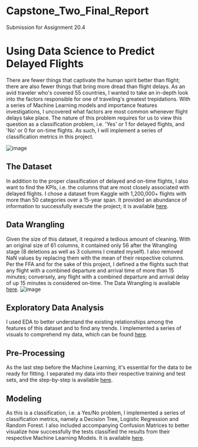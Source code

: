 # Capstone_Two_Final_Report
Submission for Assignment 20.4
# Using Data Science to Predict Delayed Flights

There are fewer things that captivate the human spirit better than flight; there are also fewer things that bring more dread than flight delays. As an avid traveler who's
covered 55 countries, I wanted to take an in-depth look into the factors responsible for one of traveling's greatest trepidations. With a series of Machine 
Learning models and importance features investigations, I uncovered what factors are most common whenever flight delays take place.
The nature of this problem requires for us to view this question as a classification problem, i.e. 'Yes' or 1 for delayed flights, and 'No' or 0 for on-time flights.
As such, I will implement a series of classification metrics in this project.

![image](https://user-images.githubusercontent.com/19559713/203209666-0322b75c-8686-414f-8836-82aa1db8b629.png)

## The Dataset

In addition to the proper classification of delayed and on-time flights, I also want to find the KPIs, i.e. the columns that are most closely associated with delayed
flights. I chose a dataset from Kaggle with 1,200,000+ flights with more than 50 categories over a 15-year span. It provided an abundance of information to successfully
execute the project; it is available [here](https://data.mendeley.com/datasets/j3z5bm7496/1).

## Data Wrangling

Given the size of this dataset, it required a tedious amount of cleaning. With an original size of 61 columns, it contained only 56 after the Wrangling stage (8
deletions as well as 3 columns I created myself). I also removed NaN values by replacing them with the mean of their respective columns. Per the FFA and for the sake 
of this project, I defined a the flights such that any flight with a combined departure and arrival time of more than 15 minutes; conversely, any flight with a combined
departure and arrival delay of up 15 minutes is considered on-time. The Data Wrangling is available [here](https://github.com/ate2640/Capstone_Two_Final_Report/blob/main/Capstone%20Project%20Data%20Wrangling%20by%20Allen%20Edge.ipynb).
![image](https://user-images.githubusercontent.com/19559713/203213195-a10f6166-7e16-4a46-95d4-1b23040cfab5.png)

## Exploratory Data Analysis
I used EDA to better understand the existing relationships among the features of this dataset and to find any trends. I implemented a series of visuals to comprehend my
data, which can be found [here](https://github.com/ate2640/Capstone_Two_Final_Report/blob/main/Capstone%20Project%20Exploratory%20Data%20Analysis%20by%20Allen%20Edge.ipynb).

## Pre-Processing
As the last step before the Machine Learning, it's essential for the data to be ready for fitting. I separated my data into their respective training and test sets,
and the step-by-step is available [here](https://github.com/ate2640/Capstone_Two_Final_Report/blob/main/Capstone%20Project%20Pre-Processing%20and%20Training%20by%20Allen%20Edge.ipynb).

## Modeling
As this is a classification, i.e. a Yes/No problem, I implemented a series of classification metrics, namely a Decision Tree, Logistic Regression and Random Forest.
I also included accompanying Confusion Matrices to better visualize how successfully the tests classified the results from their respective Machine Learning Models.
It is available [here](https://github.com/ate2640/Capstone_Two_Final_Report/blob/main/Flight_Capstone_Modeling_Final.ipynb).
